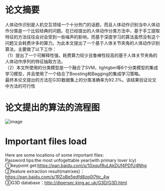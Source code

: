 # 论文摘要
人体动作识别是人机交互领域一个十分热门的话题，而且人体动作识别当中人体动作分类是一个比较经典的问题。在已经提出的人体动作分类方法中，基于手工提取特征的方法往往会对会受到一些噪声的影响，而基于深度学习的算法虽然没有这个问题又会耗费许多的算力。为此本文提出了一个基于人体关节夹角的人体动作识别算法，主要做了以下工作：  
（1）提出了一个可解释性强，耗费算力较少且鲁棒性较高的基于人体关节夹角的人体动作序列的特征抽取方法。  
（2）本文所使用的分类模型是一个融合了SVM，lightgbm等6个分类模型的集成学习模型，并且使用了一个结合了Boosting和Bagging的集成学习策略。  
最终本论文提出的方法在G3D数据集上的分类准确率为92.3%。该结果验证论文中方法的可行性  

# 论文提出的算法的流程图 
![image](https://github.com/ynwu838/Human-Action-Recognition-Algorithm-via-Human-Joint-Angle/图片/602c46f727825cca6fbfb01fa5a40ce.png)  

# Important files load
Here are some locations of some important files:  
Password tips:the most unfogettable year(with primary lover lcy)  
①keypoint get:https://pan.baidu.com/s/1Gxquf8uLAkDUf4PDfU4Nhg  
②feature extraction result(matrixes)：https://pan.baidu.com/s/1RZoBe5edfd8zp0I7ttc_4w  
③G3D database：http://dipersec.king.ac.uk/G3D/G3D.html
